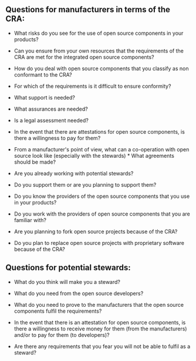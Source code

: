 ## Questions for manufacturers in terms of the CRA:

* What risks do you see for the use of open source components in your products?

* Can you ensure from your own resources that the requirements of the CRA are met for the integrated open source components?

* How do you deal with open source components that you classify as non conformant to the CRA?

* For which of the requirements is it difficult to ensure conformity?

* What support is needed?

* What assurances are needed?

* Is a legal assessment needed?

* In the event that there are attestations for open source components, is there a willingness to pay for them?

* From a manufacturer's point of view, what can a co-operation with open source look like (especially with the stewards) * What agreements should be made?

* Are you already working with potential stewards?

* Do you support them or are you planning to support them?

* Do you know the providers of the open source components that you use in your products?

* Do you work with the providers of open source components that you are familiar with?

* Are you planning to fork open source projects because of the CRA?

* Do you plan to replace open source projects with proprietary software because of the CRA?


## Questions for potential stewards:

* What do you think will make you a steward?

* What do you need from the open source developers?

* What do you need to prove to the manufacturers that the open source components fulfil the requirements?

* In the event that there is an attestation for open source components, is there a willingness to receive money for them (from the manufacturers) and/or to pay for them (to developers)?

* Are there any requirements that you fear you will not be able to fulfil as a steward?
